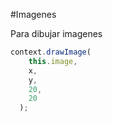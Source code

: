 #Imagenes

Para dibujar imagenes

```javascript
context.drawImage(
    this.image,
    x,
    y,
    20,
    20
  );
```